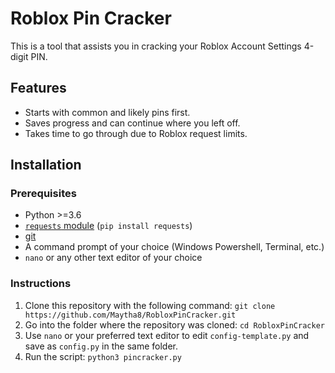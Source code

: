 # Roblox Pin Cracker
This is a tool that assists you in cracking your Roblox Account Settings 4-digit PIN.

## Features
- Starts with common and likely pins first.
- Saves progress and can continue where you left off.
- Takes time to go through due to Roblox request limits.

## Installation
### Prerequisites
- Python >=3.6
- [`requests` module](https://pypi.org/project/requests/) (`pip install requests`)
- [git](https://github.com/git-guides/install-git)
- A command prompt of your choice (Windows Powershell, Terminal, etc.)
- `nano` or any other text editor of your choice

### Instructions
1. Clone this repository with the following command: `git clone https://github.com/Maytha8/RobloxPinCracker.git`
2. Go into the folder where the repository was cloned: `cd RobloxPinCracker`
3. Use `nano` or your preferred text editor to edit `config-template.py` and save as `config.py` in the same folder.
4. Run the script: `python3 pincracker.py`
